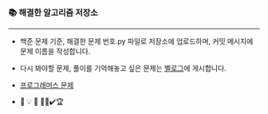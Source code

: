 ### 📚 해결한 알고리즘 저장소
---
- 백준 문제 기준, 해결한 문제 번호.py 파일로 저장소에 업로드하며, 커밋 메시지에 문제 이름을 작성합니다.

- 다시 봐야할 문제, 풀이를 기억해놓고 싶은 문제는 [벨로그](https://velog.io/@waveofmymind)에 게시합니다.

- [프로그래머스 문제](https://prod.velog.io/@waveofmymind/series/%ED%94%84%EB%A1%9C%EA%B7%B8%EB%9E%98%EB%A8%B8%EC%8A%A4)


- 🔎 💡 📍 ✍🏻✔️🏆
